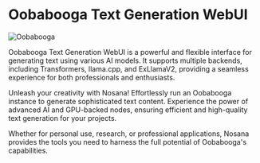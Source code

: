 # Oobabooga Text Generation WebUI

![Oobabooga](https://raw.githubusercontent.com/nosana-ci/templates/refs/heads/main/templates/Oobabooga/oobabooga.gif)

Oobabooga Text Generation WebUI is a powerful and flexible interface for generating text using various AI models. It supports multiple backends, including Transformers, llama.cpp, and ExLlamaV2, providing a seamless experience for both professionals and enthusiasts.

Unleash your creativity with Nosana! Effortlessly run an Oobabooga instance to generate sophisticated text content. Experience the power of advanced AI and GPU-backed nodes, ensuring efficient and high-quality text generation for your projects.

Whether for personal use, research, or professional applications, Nosana provides the tools you need to harness the full potential of Oobabooga's capabilities.
